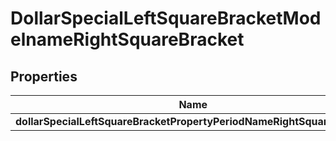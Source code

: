 
# DollarSpecialLeftSquareBracketModelnameRightSquareBracket

## Properties
Name | Type | Description | Notes
------------ | ------------- | ------------- | -------------
**dollarSpecialLeftSquareBracketPropertyPeriodNameRightSquareBracket** | **kotlin.Long** |  |  [optional]



